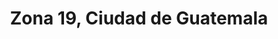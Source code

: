 ---
title: Zona 19, Ciudad de Guatemala
url: /zona-19-ciudad-de-guatemala/
latitude: 14.662
longitude: -90.574
---
